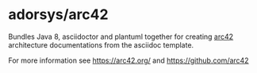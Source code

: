 # adorsys/arc42

Bundles Java 8, asciidoctor and plantuml together for creating [arc42](https://arc42.org/) architecture documentations
from the asciidoc template.

For more information see <https://arc42.org/> and <https://github.com/arc42>
